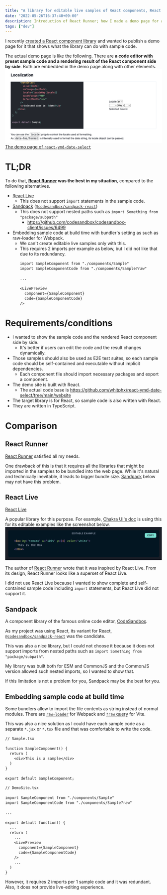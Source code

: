 ```yaml
---
title: "A library for editable live samples of React components, React Runner"
date: "2022-05-26T16:37:40+09:00"
description: Introduction of React Runner; how I made a demo page for a React component library that has live examples and editable code blocks side by side.
tags: ["dev"]
---
```


I recently [created a React component library](../20220511-react-ymd-date-select) and wanted to publish a demo page for it that shows what the library can do with sample code.

The actual demo page is like the following. There are **a code editor with preset sample code and a rendering result of the React component side by side**. Both are embedded in the demo page along with other elements.
[![](./images/demo_screenshot.png)](https://whitphx.github.io/react-ymd-date-select/)
[The demo page of `react-ymd-date-select`](https://whitphx.github.io/react-ymd-date-select/)

# TL;DR

To do that,
**[React Runner](https://github.com/nihgwu/react-runner) was the best in my situation**, compared to the following alternatives.

* [React Live](https://github.com/FormidableLabs/react-live)
  * This does not support `import` statements in the sample code.
* [Sandpack](https://sandpack.codesandbox.io/) ([`@codesandbox/sandpack-react`](https://www.npmjs.com/package/@codesandbox/sandpack-react))
  * This does not support nested paths such as `import Something from "package/subpath"`
    * https://github.com/codesandbox/codesandbox-client/issues/6499
* Embedding sample code at build time with bundler's setting as such as raw-loader for Webpack.
  * We can't create editable live samples only with this.
  * This requires 2 imports per example as below, but I did not like that due to its redundancy.
    ```tsx
    import SampleComponent from "./components/Sample"
    import SampleComponentCode from "./components/Sample?raw"

    ...

    <LivePreview
      component={SampleComponent}
      code={SampleComponentCode}
    />
    ```

# Requirements/conditions

* I wanted to show the sample code and the rendered React component side by side.
  * It's better if users can edit the code and the result changes dynamically.
* Those samples should also be used as E2E test suites, so each sample code should be self-contained and executable without implicit dependencies.
  * Each component file should import necessary packages and export a component.
* The demo site is built with React.
  * The actual code base is https://github.com/whitphx/react-ymd-date-select/tree/main/website
* The target library is for React, so sample code is also written with React.
* They are written in TypeScript.

# Comparison
## React Runner
[React Runner](https://github.com/nihgwu/react-runner) satisfied all my needs.

One drawback of this is that it requires all the libraries that might be imported in the samples to be bundled into the web page. While it's natural and technically inevitable, it leads to bigger bundle size.
[Sandpack](#sandpack) below may not have this problem.

## React Live
[React Live](https://github.com/FormidableLabs/react-live)

A popular library for this purpose. For example, [Chakra UI's doc](https://chakra-ui.com/) is using this for its editable examples like the screenshot below.
[![](./images/chakra-ui-editable-example.png)](https://chakra-ui.com/docs/components/layout/box)

The author of [React Runner](https://github.com/nihgwu/react-runner) wrote that it was inspired by React Live.
From its design, React Runner looks like a superset of React Live.

I did not use React Live because I wanted to show complete and self-contained sample code including `import` statements, but React Live did not support it.

## Sandpack

A component library of the famous online code editor, [CodeSandbox](https://codesandbox.io/).

As my project was using React, its variant for React, [`@codesandbox/sandpack-react`](https://www.npmjs.com/package/@codesandbox/sandpack-react) was the candidate.

This was also a nice library, but I could not choose it because it does not support imports from nested paths such as `import Something from "package/subpath"`.

My library was built both for ESM and CommonJS and the CommonJS version allowed such nested imports, so I wanted to show that.

If this limitation is not a problem for you, Sandpack may be the best for you.

## Embedding sample code at build time

Some bundlers allow to import the file contents as string instead of normal modules.
There are [`raw-loader`](https://v4.webpack.js.org/loaders/raw-loader/) for Webpack and [`?raw` query](https://vitejs.dev/guide/features.html#static-assets) for Vite.

This was also a nice solution as I could have each sample code as a separate `*.jsx` or `*.tsx` file and that was comfortable to write the code.

```tsx
// Sample.tsx

function SampleComponent() {
  return (
    <div>This is a sample</div>
  )
}

export default SampleComponent;
```

```tsx
// DemoSite.tsx

import SampleComponent from "./components/Sample"
import SampleComponentCode from "./components/Sample?raw"

...

export default function() {
  ...
  return (
    ...
    <LivePreview
      component={SampleComponent}
      code={SampleComponentCode}
    />
    ...
  )
}
```

However, it requires 2 imports per 1 sample code and it was redundant.
Also, it does not provide live-editing experience.
